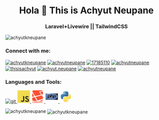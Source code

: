 <h1 align="center">Hola 👋 This is Achyut Neupane</h1>
<h3 align="center">Laravel+Livewire || TailwindCSS</h3>

<p align="left"> <img src="https://komarev.com/ghpvc/?username=achyutkneupane&label=Profile%20views&color=0e75b6&style=flat" alt="achyutkneupane" /> </p>

<h3 align="left">Connect with me:</h3>
<p align="left">
<a href="https://codepen.io/achyutkneupane" target="blank"><img align="center" src="https://raw.githubusercontent.com/rahuldkjain/github-profile-readme-generator/master/src/images/icons/Social/codepen.svg" alt="achyutkneupane" height="30" width="40" /></a>
<a href="https://linkedin.com/in/achyutneupane" target="blank"><img align="center" src="https://raw.githubusercontent.com/rahuldkjain/github-profile-readme-generator/master/src/images/icons/Social/linked-in-alt.svg" alt="achyutneupane" height="30" width="40" /></a>
<a href="https://stackoverflow.com/users/17185110" target="blank"><img align="center" src="https://raw.githubusercontent.com/rahuldkjain/github-profile-readme-generator/master/src/images/icons/Social/stack-overflow.svg" alt="17185110" height="30" width="40" /></a>
<a href="https://kaggle.com/achyutneupane" target="blank"><img align="center" src="https://raw.githubusercontent.com/rahuldkjain/github-profile-readme-generator/master/src/images/icons/Social/kaggle.svg" alt="achyutneupane" height="30" width="40" /></a>
<a href="https://fb.com/thisisachyut" target="blank"><img align="center" src="https://raw.githubusercontent.com/rahuldkjain/github-profile-readme-generator/master/src/images/icons/Social/facebook.svg" alt="thisisachyut" height="30" width="40" /></a>
<a href="https://instagram.com/achyut.neupane" target="blank"><img align="center" src="https://raw.githubusercontent.com/rahuldkjain/github-profile-readme-generator/master/src/images/icons/Social/instagram.svg" alt="achyut.neupane" height="30" width="40" /></a>
<a href="https://www.youtube.com/c/achyutneupane" target="blank"><img align="center" src="https://raw.githubusercontent.com/rahuldkjain/github-profile-readme-generator/master/src/images/icons/Social/youtube.svg" alt="achyutneupane" height="30" width="40" /></a>
</p>

<h3 align="left">Languages and Tools:</h3>
<p align="left"> <a href="https://git-scm.com/" target="_blank" rel="noreferrer"> <img src="https://www.vectorlogo.zone/logos/git-scm/git-scm-icon.svg" alt="git" width="40" height="40"/> </a> <a href="https://developer.mozilla.org/en-US/docs/Web/JavaScript" target="_blank" rel="noreferrer"> <img src="https://raw.githubusercontent.com/devicons/devicon/master/icons/javascript/javascript-original.svg" alt="javascript" width="40" height="40"/> </a> <a href="https://laravel.com/" target="_blank" rel="noreferrer"> <img src="https://raw.githubusercontent.com/devicons/devicon/master/icons/laravel/laravel-plain-wordmark.svg" alt="laravel" width="40" height="40"/> </a> <a href="https://www.php.net" target="_blank" rel="noreferrer"> <img src="https://raw.githubusercontent.com/devicons/devicon/master/icons/php/php-original.svg" alt="php" width="40" height="40"/> </a> <a href="https://www.python.org" target="_blank" rel="noreferrer"> <img src="https://raw.githubusercontent.com/devicons/devicon/master/icons/python/python-original.svg" alt="python" width="40" height="40"/> </a> </p>

<p><img align="left" src="https://github-readme-stats.vercel.app/api/top-langs?username=achyutkneupane&show_icons=true&locale=en&layout=compact" alt="achyutkneupane" /></p>

<p>&nbsp;<img align="center" src="https://github-readme-stats.vercel.app/api?username=achyutkneupane&show_icons=true&locale=en" alt="achyutkneupane" /></p>
